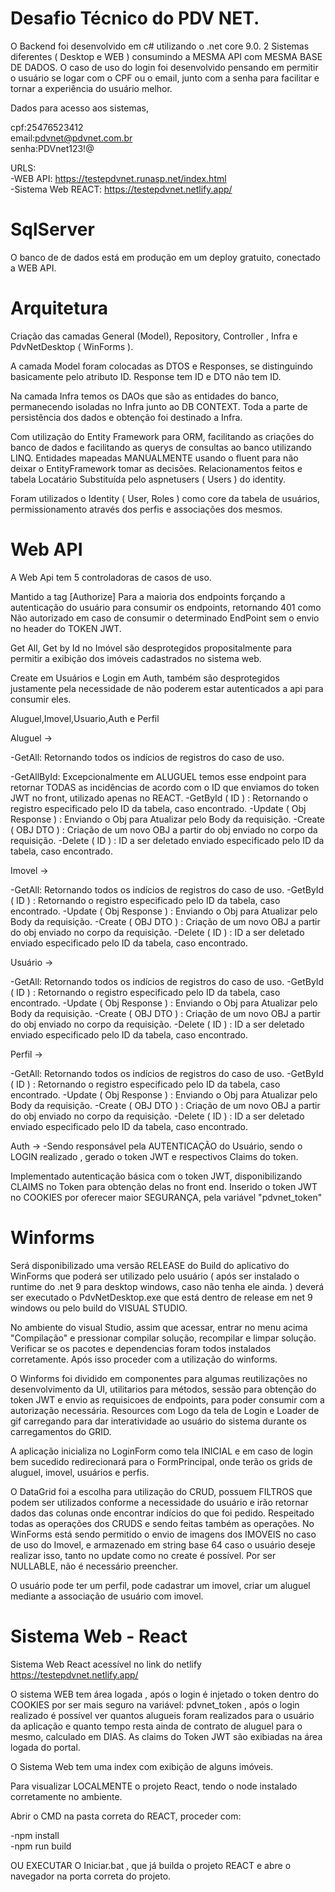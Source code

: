 # Desafio Técnico do PDV NET.

O Backend foi desenvolvido em c# utilizando o .net core 9.0. 2 Sistemas diferentes ( Desktop e WEB ) consumindo a MESMA API com MESMA BASE DE DADOS. O caso de uso do login foi desenvolvido pensando em permitir o usuário se logar com o CPF ou o email, junto com a senha para facilitar e tornar a experiência do usuário melhor.

Dados para acesso aos sistemas,

cpf:25476523412  
email:pdvnet@pdvnet.com.br  
senha:PDVnet123!@  

URLS:  
-WEB API: https://testepdvnet.runasp.net/index.html  
-Sistema Web REACT: https://testepdvnet.netlify.app/  

# SqlServer

O banco de de dados está em produção em um deploy gratuito, conectado a WEB API.

# Arquitetura
Criação das camadas General (Model), Repository, Controller , Infra e PdvNetDesktop ( WinForms ).

A camada Model foram colocadas as DTOS e Responses, se distinguindo basicamente pelo atributo ID.
Response tem ID e DTO não tem ID.

Na camada Infra temos os DAOs que são as entidades do banco, permanecendo isoladas no Infra junto ao DB CONTEXT. Toda a parte de persistência dos dados e obtenção foi destinado a Infra.

Com utilização do Entity Framework para ORM, facilitando as criações do banco de dados e facilitando as querys de consultas ao banco utilizando LINQ. Entidades mapeadas MANUALMENTE usando o fluent para não deixar o EntityFramework tomar as decisões. Relacionamentos feitos e tabela Locatário Substituída pelo aspnetusers ( Users ) do identity.

Foram utilizados o Identity ( User, Roles ) como core da tabela de usuários, permissionamento através dos perfis e associações dos mesmos.

# Web API

A Web Api tem 5 controladoras de casos de uso.

Mantido a tag \[Authorize] Para a maioria dos endpoints forçando a autenticação do usuário para consumir os endpoints, retornando 401 como Não autorizado em caso de consumir o determinado EndPoint sem o envio no header do TOKEN JWT.

Get All, Get by Id no Imóvel são desprotegidos propositalmente para permitir a exibição dos imóveis cadastrados no sistema web.

Create em Usuários e Login em Auth, também são desprotegidos justamente pela necessidade de não poderem estar autenticados a api para consumir eles.

Aluguel,Imovel,Usuario,Auth e Perfil

Aluguel -> 

-GetAll: Retornando todos os indícios de registros do caso de uso.

-GetAllById: Excepcionalmente em ALUGUEL temos esse endpoint para retornar TODAS as incidências de acordo com o ID que enviamos do token JWT no front, utilizado apenas no REACT.
-GetById ( ID ) : Retornando o registro especificado pelo ID da tabela, caso encontrado.
-Update ( Obj Response ) : Enviando o Obj para Atualizar pelo Body da requisição.
-Create ( OBJ DTO ) : Criação de um novo OBJ a partir do obj enviado no corpo da requisição.
-Delete ( ID ) : ID a ser deletado enviado especificado pelo ID da tabela, caso encontrado.

Imovel ->

-GetAll: Retornando todos os indícios de registros do caso de uso.
-GetById ( ID ) : Retornando o registro especificado pelo ID da tabela, caso encontrado.
-Update ( Obj Response ) : Enviando o Obj para Atualizar pelo Body da requisição.
-Create ( OBJ DTO ) : Criação de um novo OBJ a partir do obj enviado no corpo da requisição.
-Delete ( ID ) : ID a ser deletado enviado especificado pelo ID da tabela, caso encontrado.

Usuário ->

-GetAll: Retornando todos os indícios de registros do caso de uso.
-GetById ( ID ) : Retornando o registro especificado pelo ID da tabela, caso encontrado.
-Update ( Obj Response ) : Enviando o Obj para Atualizar pelo Body da requisição.
-Create ( OBJ DTO ) : Criação de um novo OBJ a partir do obj enviado no corpo da requisição.
-Delete ( ID ) : ID a ser deletado enviado especificado pelo ID da tabela, caso encontrado.

Perfil ->

-GetAll: Retornando todos os indícios de registros do caso de uso.
-GetById ( ID ) : Retornando o registro especificado pelo ID da tabela, caso encontrado.
-Update ( Obj Response ) : Enviando o Obj para Atualizar pelo Body da requisição.
-Create ( OBJ DTO ) : Criação de um novo OBJ a partir do obj enviado no corpo da requisição.
-Delete ( ID ) : ID a ser deletado enviado especificado pelo ID da tabela, caso encontrado.

Auth -> 
-Sendo responsável pela AUTENTICAÇÃO do Usuário, sendo o LOGIN realizado , gerado o token JWT e respectivos Claims do token.


Implementado autenticação básica com o token JWT, disponibilizando CLAIMS no Token para obtenção delas no front end. Inserido o token JWT no COOKIES por oferecer maior SEGURANÇA, pela variável "pdvnet\_token"


# Winforms

Será disponibilizado uma versão RELEASE do Build do aplicativo do WinForms que poderá ser utilizado pelo usuário ( após ser instalado o runtime do .net 9 para desktop windows, caso não tenha ele ainda. ) deverá ser executado o PdvNetDesktop.exe que está dentro de release em net 9 windows ou pelo build do VISUAL STUDIO.

No ambiente do visual Studio, assim que acessar, entrar no menu acima "Compilação" e pressionar compilar solução, recompilar e limpar solução. Verificar se os pacotes e dependencias foram todos instalados corretamente. Após isso proceder com a utilização do winforms.

O Winforms foi dividido em componentes para algumas reutilizações no desenvolvimento da UI, utilitarios para métodos, sessão para obtenção do token JWT e envio as requisicoes de endpoints, para poder consumir com a autorização necessária. Resources com Logo da tela de Login e Loader de gif carregando para dar interatividade ao usuário do sistema durante os carregamentos do GRID.

A aplicação inicializa no LoginForm como tela INICIAL e em caso de login bem sucedido redirecionará para o FormPrincipal, onde terão os grids de aluguel, imovel, usuários e perfis.

O DataGrid foi a escolha para utilização do CRUD, possuem FILTROS que podem ser utilizados conforme a necessidade do usuário e irão retornar dados das colunas onde encontrar indícios do que foi pedido. Respeitado todas as operações dos CRUDS e sendo feitas também as operações. No WinForms está sendo permitido o envio de imagens dos IMOVEIS no caso de uso do Imovel, e armazenado em string base 64 caso o usuário deseje realizar isso, tanto no update como no create é possível. Por ser NULLABLE, não é necessário preencher.

O usuário pode ter um perfil, pode cadastrar um imovel, criar um aluguel mediante a associação de usuário com imovel.

# Sistema Web - React

Sistema Web React acessível no link do netlify https://testepdvnet.netlify.app/   

O sistema WEB tem área logada , após o login é injetado o token dentro do COOKIES por ser mais seguro na variável: pdvnet_token , após o login realizado é possível ver quantos alugueis foram realizados para o usuário da aplicação e quanto tempo resta ainda de contrato de aluguel para o mesmo, calculado em DIAS. As claims do Token JWT são exibiadas na área logada do portal.

O Sistema Web tem uma index com exibição de alguns imóveis.

Para visualizar LOCALMENTE o projeto React, tendo o node instalado corretamente no ambiente.

Abrir o CMD na pasta correta do REACT, proceder com:

-npm install  
-npm run build

OU EXECUTAR O Iniciar.bat , que já builda o projeto REACT e abre o navegador na porta correta do projeto.
